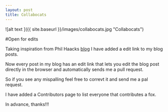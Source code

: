 ```yaml
---
layout: post
title: Collabocats
---
```


![alt text ]({{ site.baseurl }}/images/collabocats.jpg "Collabocats")

#Open for edits

Taking inspiration from Phil Haacks [blog](http://haacked.com/archive/2013/12/02/dr-jekyll-and-mr-haack/) I have added a edit link to my blog posts.

Now every post in my blog has an edit link that lets you edit the blog post directly in the browser and automatically sends me a pull request.

So if you see any mispalling feel free to correvt it and send me a pal request.

I have added a Contributors page to list everyone that contributes a fox.

In advance, thanks!!!
